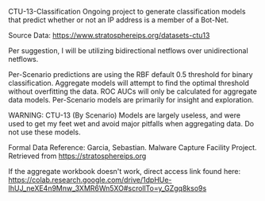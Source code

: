 CTU-13-Classification
Ongoing project to generate classification models that predict whether or not an IP address is a member of a Bot-Net.

Source Data: https://www.stratosphereips.org/datasets-ctu13

Per suggestion, I will be utilizing bidirectional netflows over unidirectional netflows.

Per-Scenario predictions are using the RBF default 0.5 threshold for binary classification. Aggregate models will attempt to find the optimal threshold without overfitting the data. ROC AUCs will only be calculated for aggregate data models. Per-Scenario models are primarily for insight and exploration.

WARNING: CTU-13 (By Scenario) Models are largely useless, and were used to get my feet wet and avoid major pitfalls when aggregating data. Do not use these models.

Formal Data Reference:
Garcia, Sebastian. Malware Capture Facility Project. Retrieved from https://stratosphereips.org

If the aggregate workbook doesn't work, direct access link found here: https://colab.research.google.com/drive/1dpHUe-IhUJ_neXE4n9Mnw_3XMR6Wn5XO#scrollTo=y_GZgq8kso9s
